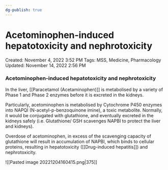 ```yaml
---
dg-publish: true
---
```


# Acetominophen-induced hepatotoxicity and nephrotoxicity

Created: November 4, 2022 3:52 PM
Tags: MSS, Medicine, Pharmacology
Updated: November 14, 2022 2:56 PM

### Acetominophen-induced hepatotoxicity and nephrotoxicity

In the liver, [[Paracetamol (Acetaminophen)]]  is metabolised by a variety of Phase 1 and Phase 2 enzymes before it is excreted in the kidneys.

Particularly, acetominophen is metabolised by Cytochrome P450 enzymes into NAPQI (N-acetyl-p-benzoquinone imine), a toxic metabolite. Normally, it would be conjugated with glutathione, and eventually excreted in the kidneys safely (i.e. Glutathione/ GSH scavenges NAPBI to protect the liver and kidneys).

Overdose of acetominophen, in excess of the scavenging capacity of glutathione will result in accumulation of NAPBI, which binds to cellular proteins, resulting in hepatotoxicity ([[Drug-induced hepatitis]]) and nephrotoxicity.

![[Pasted image 20221204160415.png|375]]